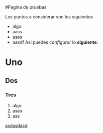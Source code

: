 #Pagina de pruebas

Los puntos a considerar son los siguientes
- algo
- aass
- asas
- aasdf
Asi puedes *configurar* lo **siguiente**: 

# Uno
## Dos
### Tres

1. algo
2. asas
3. ass

[asdasdasd](1234)